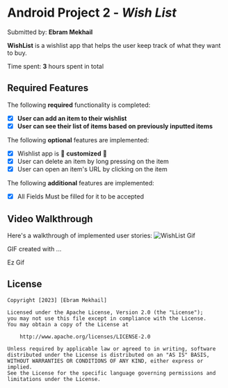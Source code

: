 # Android Project 2 - *Wish List*

Submitted by: **Ebram Mekhail**

**WishList** is a wishlist app that helps the user keep track of what they want to buy.

Time spent: **3** hours spent in total

## Required Features

The following **required** functionality is completed:

- [x] **User can add an item to their wishlist**
- [x] **User can see their list of items based on previously inputted items**

The following **optional** features are implemented:

- [x] Wishlist app is 🎨 **customized** 🎨
- [x] User can delete an item by long pressing on the item
- [x] User can open an item's URL by clicking on the item

The following **additional** features are implemented:

* [x] All Fields Must be filled for it to be accepted
      
## Video Walkthrough

Here's a walkthrough of implemented user stories:
![WishList Gif](https://github.com/EbramMekhail/Wishlist/assets/84204243/85d55ce4-9d79-4f6a-ae6f-7ff6eb525612)


<!-- Replace this with whatever GIF tool you used! -->
GIF created with ...  

Ez Gif

## License

    Copyright [2023] [Ebram Mekhail]

    Licensed under the Apache License, Version 2.0 (the "License");
    you may not use this file except in compliance with the License.
    You may obtain a copy of the License at

        http://www.apache.org/licenses/LICENSE-2.0

    Unless required by applicable law or agreed to in writing, software
    distributed under the License is distributed on an "AS IS" BASIS,
    WITHOUT WARRANTIES OR CONDITIONS OF ANY KIND, either express or implied.
    See the License for the specific language governing permissions and
    limitations under the License.
